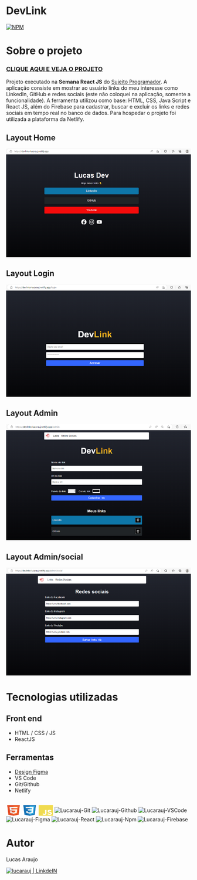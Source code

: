 # DevLink
[![NPM](https://img.shields.io/npm/l/react)](https://github.com/lucarauj/devlinks/blob/main/LICENSE)

# Sobre o projeto

### [CLIQUE AQUI E VEJA O PROJETO](https://devlinks-lucarauj.netlify.app/)

Projeto executado na **Semana React JS** do [Sujeito Programador](https://sujeitoprogramador.com/).
A aplicação consiste em mostrar ao usuário links do meu interesse como LinkedIn, GitHub e redes sociais (este não coloquei na aplicação, somente a funcionalidade).
A ferramenta utilizou como base: HTML, CSS, Java Script e React JS, além do Firebase para cadastrar, buscar e excluir os links e redes sociais em tempo real no banco de dados. Para hospedar o projeto foi utilizada a plataforma da Netlify.

## Layout Home
![Layout Home](https://github.com/lucarauj/assets/blob/main/Devlink%201.png)

## Layout Login
![Layout Login](https://github.com/lucarauj/assets/blob/main/Devlink%202.png)

## Layout Admin
![Layout Admin](https://github.com/lucarauj/assets/blob/main/Devlink%203.png)

## Layout Admin/social
![Layout Admin/Social](https://github.com/lucarauj/assets/blob/main/Devlink%204.png)


# Tecnologias utilizadas

## Front end
- HTML / CSS / JS
- ReactJS

## Ferramentas
- [Design Figma](https://www.figma.com/file/xhQ2hQHTM86HtFuj3m7jcd/DevLink---Semana-React-JS?node-id=0%3A1)
- VS Code
- Git/Github
- Netlify

<div style="display: inline_block"><br>
  <img align="center" alt="Lucarauj-HTML" height="30" width="40" src="https://raw.githubusercontent.com/devicons/devicon/master/icons/html5/html5-original.svg">
  <img align="center" alt="Lucarauj-CSS" height="30" width="40" src="https://raw.githubusercontent.com/devicons/devicon/master/icons/css3/css3-original.svg">
  <img align="center" alt="Lucarauj-Js" height="30" width="40" src="https://raw.githubusercontent.com/devicons/devicon/master/icons/javascript/javascript-plain.svg">
  <img align="center" alt="Lucarauj-Git" height="30" width="40" src="https://cdn.jsdelivr.net/gh/devicons/devicon/icons/git/git-original.svg">
  <img align="center" alt="Lucarauj-Github" height="30" width="40" src="https://cdn.jsdelivr.net/gh/devicons/devicon/icons/github/github-original.svg">
  <img align="center" alt="Lucarauj-VSCode" height="30" width="40" src="https://cdn.jsdelivr.net/gh/devicons/devicon/icons/vscode/vscode-original.svg">
  <img align="center" alt="Lucarauj-Figma" height="30" width="40" src="https://cdn.jsdelivr.net/gh/devicons/devicon/icons/figma/figma-original.svg">
  <img align="center" alt="Lucarauj-React" height="30" width="40" src="https://cdn.jsdelivr.net/gh/devicons/devicon/icons/react/react-original-wordmark.svg" />
  <img align="center" alt="Lucarauj-Npm" height="30" width="40" src="https://cdn.jsdelivr.net/gh/devicons/devicon/icons/npm/npm-original-wordmark.svg">
  <img align="center" alt="Lucarauj-Firebase" height="40" width="50" src="https://cdn.jsdelivr.net/gh/devicons/devicon/icons/firebase/firebase-plain-wordmark.svg"/>
          
  
</div>

# Autor

Lucas Araujo

<a href="https://www.linkedin.com/in/lucarauj"><img alt="lucarauj | LinkdeIN" width="40px" src="https://user-images.githubusercontent.com/43545812/144035037-0f415fc7-9f96-4517-a370-ccc6e78a714b.png" /></a>

